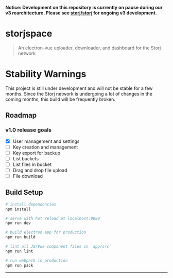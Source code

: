 **Notice: Development on this repository is currently on pause during our v3 rearchitecture. Please see [storj/storj](https://github.com/storj/storj) for ongoing v3 development.**

# storjspace

> An electron-vue uploader, downloader, and dashboard for the Storj network

# Stability Warnings

This project is still under development and will not be stable for a few months. 
Since the Storj network is undergoing a lot of changes in the coming months, this build will be frequently broken.

## Roadmap

### v1.0 release goals
- [x] User management and settings
- [ ] Key creation and management
- [ ] Key export for backup 
- [ ] List buckets
- [ ] List files in bucket
- [ ] Drag and drop file upload
- [ ] File download

## Build Setup

``` bash
# install dependencies
npm install

# serve with hot reload at localhost:9080
npm run dev

# build electron app for production
npm run build

# lint all JS/Vue component files in `app/src`
npm run lint

# run webpack in production
npm run pack
```
---

